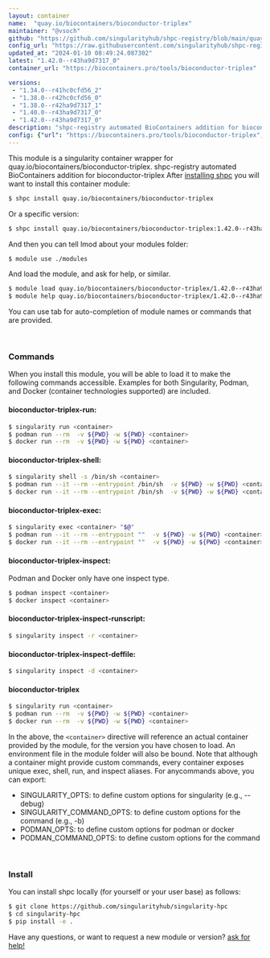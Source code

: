 ```yaml
---
layout: container
name:  "quay.io/biocontainers/bioconductor-triplex"
maintainer: "@vsoch"
github: "https://github.com/singularityhub/shpc-registry/blob/main/quay.io/biocontainers/bioconductor-triplex/container.yaml"
config_url: "https://raw.githubusercontent.com/singularityhub/shpc-registry/main/quay.io/biocontainers/bioconductor-triplex/container.yaml"
updated_at: "2024-01-10 08:49:24.087302"
latest: "1.42.0--r43ha9d7317_0"
container_url: "https://biocontainers.pro/tools/bioconductor-triplex"

versions:
 - "1.34.0--r41hc0cfd56_2"
 - "1.38.0--r42hc0cfd56_0"
 - "1.38.0--r42ha9d7317_1"
 - "1.40.0--r43ha9d7317_0"
 - "1.42.0--r43ha9d7317_0"
description: "shpc-registry automated BioContainers addition for bioconductor-triplex"
config: {"url": "https://biocontainers.pro/tools/bioconductor-triplex", "maintainer": "@vsoch", "description": "shpc-registry automated BioContainers addition for bioconductor-triplex", "latest": {"1.42.0--r43ha9d7317_0": "sha256:a44452897a7c814cbbf47f914cfd692bf50bb23a9dc0f66ff278d115df116fbc"}, "tags": {"1.34.0--r41hc0cfd56_2": "sha256:4707a4abd583efb9de5100cec5b617208e82d7695d5ddba7cd1d5ae146a5d067", "1.38.0--r42hc0cfd56_0": "sha256:e6b0b5a0b8011e2ddca8fc33bd133b4a6da7c8a87b81497ba66d7c6f628ccafc", "1.38.0--r42ha9d7317_1": "sha256:7d4725371cbd4ae1252a0f135552a33edd478f7a55bac7673a6d633a7daf794c", "1.40.0--r43ha9d7317_0": "sha256:d397f6590666a5bd0fea2b7676e2d2baaa6233c34943e16e6f09b49ea86d8f24", "1.42.0--r43ha9d7317_0": "sha256:a44452897a7c814cbbf47f914cfd692bf50bb23a9dc0f66ff278d115df116fbc"}, "docker": "quay.io/biocontainers/bioconductor-triplex"}
---
```


This module is a singularity container wrapper for quay.io/biocontainers/bioconductor-triplex.
shpc-registry automated BioContainers addition for bioconductor-triplex
After [installing shpc](#install) you will want to install this container module:


```bash
$ shpc install quay.io/biocontainers/bioconductor-triplex
```

Or a specific version:

```bash
$ shpc install quay.io/biocontainers/bioconductor-triplex:1.42.0--r43ha9d7317_0
```

And then you can tell lmod about your modules folder:

```bash
$ module use ./modules
```

And load the module, and ask for help, or similar.

```bash
$ module load quay.io/biocontainers/bioconductor-triplex/1.42.0--r43ha9d7317_0
$ module help quay.io/biocontainers/bioconductor-triplex/1.42.0--r43ha9d7317_0
```

You can use tab for auto-completion of module names or commands that are provided.

<br>

### Commands

When you install this module, you will be able to load it to make the following commands accessible.
Examples for both Singularity, Podman, and Docker (container technologies supported) are included.

#### bioconductor-triplex-run:

```bash
$ singularity run <container>
$ podman run --rm  -v ${PWD} -w ${PWD} <container>
$ docker run --rm  -v ${PWD} -w ${PWD} <container>
```

#### bioconductor-triplex-shell:

```bash
$ singularity shell -s /bin/sh <container>
$ podman run --it --rm --entrypoint /bin/sh  -v ${PWD} -w ${PWD} <container>
$ docker run --it --rm --entrypoint /bin/sh  -v ${PWD} -w ${PWD} <container>
```

#### bioconductor-triplex-exec:

```bash
$ singularity exec <container> "$@"
$ podman run --it --rm --entrypoint ""  -v ${PWD} -w ${PWD} <container> "$@"
$ docker run --it --rm --entrypoint ""  -v ${PWD} -w ${PWD} <container> "$@"
```

#### bioconductor-triplex-inspect:

Podman and Docker only have one inspect type.

```bash
$ podman inspect <container>
$ docker inspect <container>
```

#### bioconductor-triplex-inspect-runscript:

```bash
$ singularity inspect -r <container>
```

#### bioconductor-triplex-inspect-deffile:

```bash
$ singularity inspect -d <container>
```



#### bioconductor-triplex

```bash
$ singularity run <container>
$ podman run --rm  -v ${PWD} -w ${PWD} <container>
$ docker run --rm  -v ${PWD} -w ${PWD} <container>
```


In the above, the `<container>` directive will reference an actual container provided
by the module, for the version you have chosen to load. An environment file in the
module folder will also be bound. Note that although a container
might provide custom commands, every container exposes unique exec, shell, run, and
inspect aliases. For anycommands above, you can export:

 - SINGULARITY_OPTS: to define custom options for singularity (e.g., --debug)
 - SINGULARITY_COMMAND_OPTS: to define custom options for the command (e.g., -b)
 - PODMAN_OPTS: to define custom options for podman or docker
 - PODMAN_COMMAND_OPTS: to define custom options for the command

<br>

### Install

You can install shpc locally (for yourself or your user base) as follows:

```bash
$ git clone https://github.com/singularityhub/singularity-hpc
$ cd singularity-hpc
$ pip install -e .
```

Have any questions, or want to request a new module or version? [ask for help!](https://github.com/singularityhub/singularity-hpc/issues)